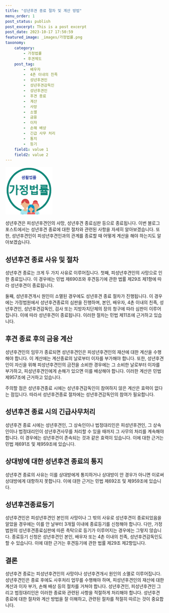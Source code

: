 ```yaml
---
title: "성년후견 종료 절차 및 계산 방법"
menu_order: 1
post_status: publish
post_excerpt: This is a post excerpt
post_date: 2023-10-17 17:50:59
featured_image: _images/가정법률.png
taxonomy:
    category:
        - 가정법률
        - 후견제도
    post_tag:
        -  배우자
        -  4촌 이내의 친족
        -  성년후견인
        -  성년후견감독인
        -  성년후견인
        -  후견 종료
        -  계산
        -  사망
        -  소멸
        -  금융
        -  이자
        -  손해 배상
        -  긴급 사무 처리
        -  통지
        -  등기
    field1: value 1
    field2: value 2
---
```


![가정법률](/_images/가정법률.png)

성년후견은 피성년후견인의 사망, 성년후견 종료심판 등으로 종료됩니다. 이번 블로그 포스트에서는 성년후견 종료에 대한 절차와 관련된 사항을 자세히 알아보겠습니다. 또한, 성년후견인이 피성년후견인과의 관계를 종료할 때 어떻게 계산을 해야 하는지도 알아보겠습니다.

## 성년후견 종료 사유 및 절차

성년후견 종료는 크게 두 가지 사유로 이루어집니다. 첫째, 피성년후견인의 사망으로 인한 종료입니다. 이 경우에는 민법 제690조와 후견등기에 관한 법률 제29조 제1항에 따라 성년후견이 종료됩니다.

둘째, 성년후견개시 원인이 소멸된 경우에도 성년후견 종료 절차가 진행됩니다. 이 경우에는 가정법원에서 성년후견종료의 심판을 진행하며, 본인, 배우자, 4촌 이내의 친족, 성년후견인, 성년후견감독인, 검사 또는 지방자치단체의 장의 청구에 따라 심판이 이루어집니다. 이에 따라 성년후견이 종료됩니다. 이러한 절차는 민법 제11조에 근거하고 있습니다.

## 후견 종료 후의 금융 계산

성년후견인의 임무가 종료되면 성년후견인은 피성년후견인의 재산에 대한 계산을 수행해야 합니다. 이 계산에는 계산종료의 날로부터 이자를 부가해야 합니다. 또한, 성년후견인이 자신을 위해 피성년후견인의 금전을 소비한 경우에는 그 소비한 날로부터 이자를 부가하고, 피성년후견인에게 손해가 있으면 이를 배상해야 합니다. 이러한 계산은 민법 제957조에 근거하고 있습니다.

주의할 점은 성년후견종료 시에는 성년후견감독인이 참여하지 않은 계산은 효력이 없다는 점입니다. 따라서 성년후견종료 절차에는 성년후견감독인의 참여가 필요합니다.

## 성년후견 종료 시의 긴급사무처리

성년후견 종료 시에는 성년후견인, 그 상속인이나 법정대리인은 피성년후견인, 그 상속인이나 법정대리인이 성년후견사무를 처리할 수 있을 때까지 그 사무의 처리를 계속해야 합니다. 이 경우에는 성년후견이 존속되는 것과 같은 효력이 있습니다. 이에 대한 근거는 민법 제691조 및 제959조에 있습니다.

## 상대방에 대한 성년후견 종료의 통지

성년후견 종료의 사유는 이를 상대방에게 통지하거나 상대방이 안 경우가 아니면 이로써 상대방에게 대항하지 못합니다. 이에 대한 근거는 민법 제692조 및 제959조에 있습니다.

## 성년후견종료등기

성년후견인은 피성년후견인 본인의 사망이나 그 밖의 사유로 성년후견이 종료되었음을 알았을 경우에는 이를 안 날부터 3개월 이내에 종료등기를 신청해야 합니다. 다만, 가정법원의 성년후견종료심판에 따른 촉탁으로 등기가 이루어지는 경우에는 그렇지 않습니다. 종료등기 신청은 성년후견인 본인, 배우자 또는 4촌 이내의 친족, 성년후견감독인도 할 수 있습니다. 이에 대한 근거는 후견등기에 관한 법률 제29조 제2항입니다.

## 결론

성년후견 종료는 피성년후견인의 사망이나 성년후견개시 원인의 소멸로 이루어집니다. 성년후견인은 종료 후에도 사후처리 업무를 수행해야 하며, 피성년후견인의 재산에 대한 계산과 이자 부가, 손해 배상 등의 절차를 거쳐야 합니다. 성년후견인, 피성년후견인 그리고 법정대리인은 이러한 종료와 관련된 사항을 적절하게 처리해야 합니다. 성년후견 종료에 대한 절차와 계산 방법을 잘 이해하고, 관련된 절차를 적절히 따르는 것이 중요합니다.

